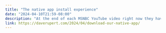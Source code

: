 ```yaml
---
title: "The native app install experience"
date: "2024-04-10T21:59-08:00"
description: "At the end of each MSNBC YouTube video right now they have a 30 second post-roll of Ali Velshi explaining the 5-step process on how to install the new MSNBC app."
link: https://daverupert.com/2024/04/download-our-native-app/
---
```


